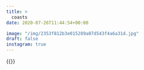 ```yaml
---
title: >
  coasts
date: 2020-07-26T11:44:54+00:00

image: "/img/2353f812b3e015289a07d543f4a6a31d.jpg"
draft: false
instagram: true
---
```


{{<photo src="/img/2353f812b3e015289a07d543f4a6a31d.jpg">}}
